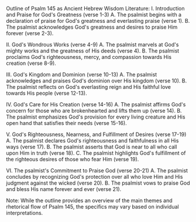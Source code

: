Outline of Psalm 145 as Ancient Hebrew Wisdom Literature:
I. Introduction and Praise for God's Greatness (verse 1-3)
    A. The psalmist begins with a declaration of praise for God's greatness and everlasting praise (verse 1).
    B. The psalmist acknowledges God's greatness and desires to praise Him forever (verse 2-3).

II. God's Wondrous Works (verse 4-9)
    A. The psalmist marvels at God's mighty works and the greatness of His deeds (verse 4).
    B. The psalmist proclaims God's righteousness, mercy, and compassion towards His creation (verse 8-9).

III. God's Kingdom and Dominion (verse 10-13)
    A. The psalmist acknowledges and praises God's dominion over His kingdom (verse 10).
    B. The psalmist reflects on God's everlasting reign and His faithful love towards His people (verse 12-13).

IV. God's Care for His Creation (verse 14-16)
    A. The psalmist affirms God's concern for those who are brokenhearted and lifts them up (verse 14).
    B. The psalmist emphasizes God's provision for every living creature and His open hand that satisfies their needs (verse 15-16).

V. God's Righteousness, Nearness, and Fulfillment of Desires (verse 17-19)
    A. The psalmist declares God's righteousness and faithfulness in all His ways (verse 17).
    B. The psalmist asserts that God is near to all who call upon Him in truth (verse 18).
    C. The psalmist highlights God's fulfillment of the righteous desires of those who fear Him (verse 19).

VI. The psalmist's Commitment to Praise God (verse 20-21)
    A. The psalmist concludes by recognizing God's protection over all who love Him and His judgment against the wicked (verse 20).
    B. The psalmist vows to praise God and bless His name forever and ever (verse 21).

Note: While the outline provides an overview of the main themes and rhetorical flow of Psalm 145, the specifics may vary based on individual interpretations.